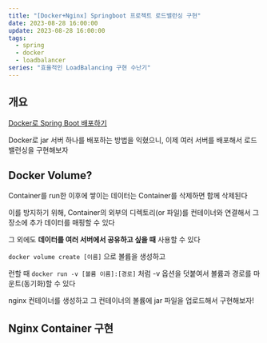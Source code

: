 ```yaml
---
title: "[Docker+Nginx] Springboot 프로젝트 로드밸런싱 구현"
date: 2023-08-28 16:00:00
update: 2023-08-28 16:00:00
tags:
  - spring
  - docker
  - loadbalancer
series: "효율적인 LoadBalancing 구현 수난기"
---
```


## 개요

[Docker로 Spring Boot 배포하기](https://yelog.site/docker/jar) 

Docker로 jar 서버 하나를 배포하는 방법을 익혔으니, 이제 여러 서버를 배포해서 로드밸런싱을 구현해보자

## Docker Volume?

Container를 run한 이후에 쌓이는 데이터는 Container를 삭제하면 함께 삭제된다

이를 방지하기 위해, Container의 외부의 디렉토리(or 파일)를 컨테이너와 연결해서 그 장소에 추가 데이터를 매핑할 수 있다

그 외에도 **데이터를 여러 서버에서 공유하고 싶을 때** 사용할 수 있다

```docker volume create [이름]``` 으로 볼륨을 생성하고 

런할 때 ```docker run -v [볼륨 이름]:[경로]``` 처럼 -v 옵션을 덧붙여서 볼륨과 경로를 마운트(동기화)할 수 있다

nginx 컨테이너를 생성하고 그 컨테이너의 볼륨에 jar 파일을 업로드해서 구현해보자!

## Nginx Container 구현



